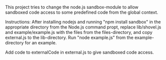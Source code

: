 This project tries to change the node.js sandbox-module to allow sandboxed code access to some predefined code from the global context.

Instructions:
After installing nodejs and running "npm install sandbox" in the appropriate directory from the Node.js command propt, replace lib/shovel.js and example/example.js with the files from the files-directory, and copy external.js to the lib-directory. Run "node example.js" from the example-directory for an example.

Add code to externalCode in external.js to give sandboxed code access.